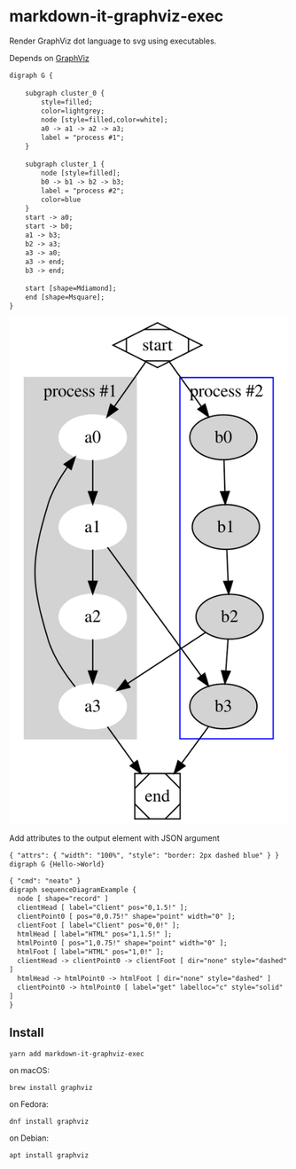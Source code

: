 # markdown-it-graphviz-exec

Render GraphViz dot language to svg using executables.

Depends on [GraphViz](https://graphviz.org/)

```graphviz
digraph G {

	subgraph cluster_0 {
		style=filled;
		color=lightgrey;
		node [style=filled,color=white];
		a0 -> a1 -> a2 -> a3;
		label = "process #1";
	}

	subgraph cluster_1 {
		node [style=filled];
		b0 -> b1 -> b2 -> b3;
		label = "process #2";
		color=blue
	}
	start -> a0;
	start -> b0;
	a1 -> b3;
	b2 -> a3;
	a3 -> a0;
	a3 -> end;
	b3 -> end;

	start [shape=Mdiamond];
	end [shape=Msquare];
}
```

![Example](https://raw.githubusercontent.com/ColinKinloch/markdown-it-graphviz-exec/master/example.svg?sanitize=true&raw=true)

Add attributes to the output element with JSON argument

```graphviz
{ "attrs": { "width": "100%", "style": "border: 2px dashed blue" } }
digraph G {Hello->World}
```

```graphviz
{ "cmd": "neato" }
digraph sequenceDiagramExample {
  node [ shape="record" ]
  clientHead [ label="Client" pos="0,1.5!" ];
  clientPoint0 [ pos="0,0.75!" shape="point" width="0" ];
  clientFoot [ label="Client" pos="0,0!" ];
  htmlHead [ label="HTML" pos="1,1.5!" ];
  htmlPoint0 [ pos="1,0.75!" shape="point" width="0" ];
  htmlFoot [ label="HTML" pos="1,0!" ];
  clientHead -> clientPoint0 -> clientFoot [ dir="none" style="dashed" ]
  htmlHead -> htmlPoint0 -> htmlFoot [ dir="none" style="dashed" ]
  clientPoint0 -> htmlPoint0 [ label="get" labelloc="c" style="solid" ]
}
```


## Install

```
yarn add markdown-it-graphviz-exec
```

on macOS:

```
brew install graphviz
```

on Fedora:

```
dnf install graphviz
```

on Debian:

```
apt install graphviz
```
